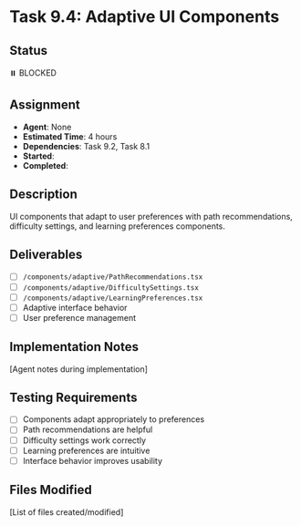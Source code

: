 # Task 9.4: Adaptive UI Components

## Status

⏸️ BLOCKED

## Assignment

- **Agent**: None
- **Estimated Time**: 4 hours
- **Dependencies**: Task 9.2, Task 8.1
- **Started**:
- **Completed**:

## Description

UI components that adapt to user preferences with path recommendations, difficulty settings, and learning preferences components.

## Deliverables

- [ ] `/components/adaptive/PathRecommendations.tsx`
- [ ] `/components/adaptive/DifficultySettings.tsx`
- [ ] `/components/adaptive/LearningPreferences.tsx`
- [ ] Adaptive interface behavior
- [ ] User preference management

## Implementation Notes

[Agent notes during implementation]

## Testing Requirements

- [ ] Components adapt appropriately to preferences
- [ ] Path recommendations are helpful
- [ ] Difficulty settings work correctly
- [ ] Learning preferences are intuitive
- [ ] Interface behavior improves usability

## Files Modified

[List of files created/modified]

